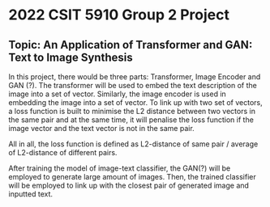 # 2022 CSIT 5910 Group 2 Project
##  Topic: An Application of Transformer and GAN: Text to Image Synthesis

In this project, there would be three parts: Transformer, Image Encoder and GAN (?). 
The transformer will be used to embed the text description of the image into a set of vector. Similarly, the image encoder is used in embedding the image into a set of vector. To link up with two set of vectors, a loss function is built to minimise the L2 distance between two vectors in the same pair and at the same time, it will penalise the loss function if the image vector and the text vector is not in the same pair. 

All in all, the loss function is defined as L2-distance of same pair / average of L2-distance of different pairs.

After training the model of image-text classifier, the GAN(?) will be employed to generate large amount of images. Then, the trained classifier will be employed to link up with the closest pair of generated image and inputted text.